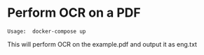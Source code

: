 # Perform OCR on a PDF

``` 
Usage:  docker-compose up
```

This will perform OCR on the example.pdf and output it as eng.txt 
